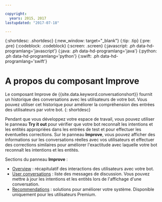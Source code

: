 ```yaml
---

copyright:
  years: 2015, 2017
lastupdated: "2017-07-18"

---
```


{:shortdesc: .shortdesc}
{:new_window: target="_blank"}
{:tip: .tip}
{:pre: .pre}
{:codeblock: .codeblock}
{:screen: .screen}
{:javascript: .ph data-hd-programlang='javascript'}
{:java: .ph data-hd-programlang='java'}
{:python: .ph data-hd-programlang='python'}
{:swift: .ph data-hd-programlang='swift'}

# A propos du composant Improve

Le composant Improve de {{site.data.keyword.conversationshort}} fournit un historique des conversations avec les utilisateurs de votre bot. Vous pouvez utiliser cet historique pour améliorer la compréhension des entrées des utilisateurs par votre bot.
{: shortdesc}

Pendant que vous développez votre espace de travail, vous pouvez utiliser le panneau **Try it out** pour vérifier que votre bot reconnaît les intentions et les entités appropriées dans les entrées de test et pour effectuer les éventuelles corrections. Sur le panneau **Improve**, vous pouvez afficher des informations sur les conversations réelles avec vos utilisateurs et effectuer des corrections similaires pour améliorer l'exactitude avec laquelle votre bot reconnaît les intentions et les entités. 

Sections du panneau **Improve** :

- [Overview](logs_oview.html) : récapitulatif des interactions des utilisateurs avec votre bot.
- [User conversations](logs_convo.html) : liste des messages de discussion. Vous pouvez mettre à jour les intentions et les entités lors de l'affichage d'une conversation.
- [Recommendations](logs_recommend.html) : solutions pour améliorer votre système. Disponible uniquement pour les utilisateurs Premium.
